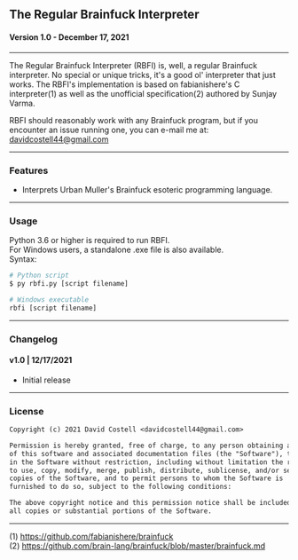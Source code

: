 ## The Regular Brainfuck Interpreter
#### Version 1.0 - December 17, 2021

***

The Regular Brainfuck Interpreter (RBFI) is, well, a
regular Brainfuck interpreter. No special or unique
tricks, it's a good ol' interpreter that just works.
The RBFI's implementation is based on fabianishere's
C interpreter(1) as well as the unofficial 
specification(2) authored by  Sunjay Varma.

RBFI should reasonably work with any Brainfuck program,
but if you encounter an issue running one, you can
e-mail me at: <davidcostell44@gmail.com>

***

### Features
* Interprets Urban Muller's Brainfuck esoteric
  programming language.

***

### Usage
Python 3.6 or higher is required to run RBFI. \
For Windows users, a standalone .exe file
is also available. \
Syntax:
```sh
# Python script
$ py rbfi.py [script filename]

# Windows executable
rbfi [script filename]
```

***

### Changelog
#### v1.0 | 12/17/2021
* Initial release

***

### License

```txt
Copyright (c) 2021 David Costell <davidcostell44@gmail.com>

Permission is hereby granted, free of charge, to any person obtaining a copy
of this software and associated documentation files (the "Software"), to deal
in the Software without restriction, including without limitation the rights
to use, copy, modify, merge, publish, distribute, sublicense, and/or sell
copies of the Software, and to permit persons to whom the Software is
furnished to do so, subject to the following conditions:

The above copyright notice and this permission notice shall be included in
all copies or substantial portions of the Software.
```

***
(1) https://github.com/fabianishere/brainfuck \
(2) https://github.com/brain-lang/brainfuck/blob/master/brainfuck.md